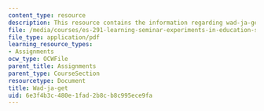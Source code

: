 ```yaml
---
content_type: resource
description: This resource contains the information regarding wad-ja-get.
file: /media/courses/es-291-learning-seminar-experiments-in-education-spring-2003/6e3f4b3c480e1fad2b8cb8c995ece9fa_MITES_291S03_3a_wad.pdf
file_type: application/pdf
learning_resource_types:
- Assignments
ocw_type: OCWFile
parent_title: Assignments
parent_type: CourseSection
resourcetype: Document
title: Wad-ja-get
uid: 6e3f4b3c-480e-1fad-2b8c-b8c995ece9fa
---
```

